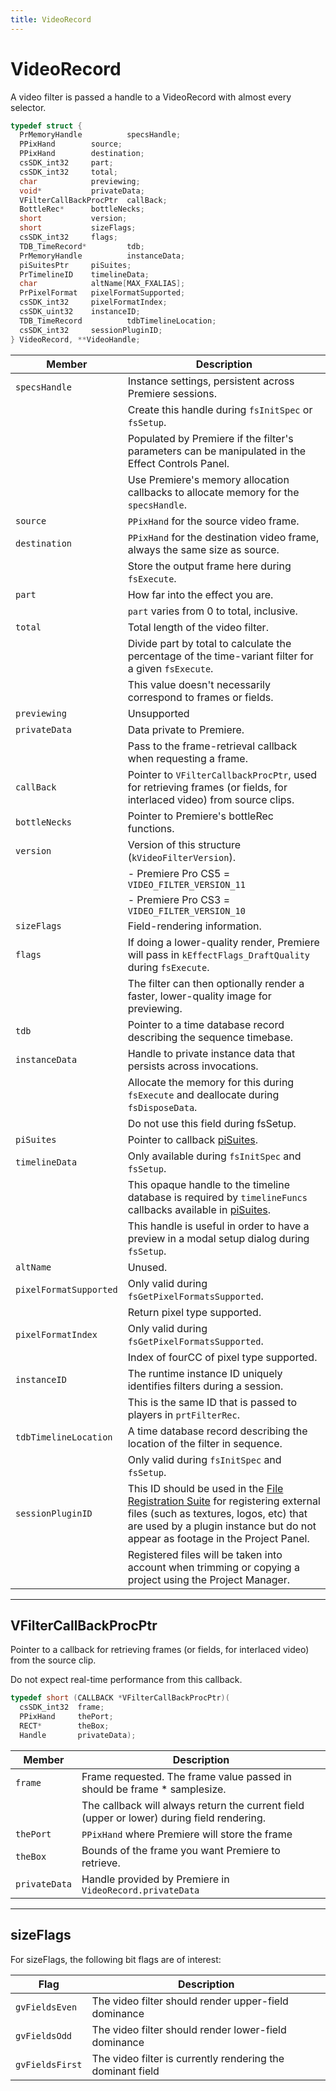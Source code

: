 ```yaml
---
title: VideoRecord
---
```

# VideoRecord

A video filter is passed a handle to a VideoRecord with almost every selector.

```cpp
typedef struct {
  PrMemoryHandle          specsHandle;
  PPixHand        source;
  PPixHand        destination;
  csSDK_int32     part;
  csSDK_int32     total;
  char            previewing;
  void*           privateData;
  VFilterCallBackProcPtr  callBack;
  BottleRec*      bottleNecks;
  short           version;
  short           sizeFlags;
  csSDK_int32     flags;
  TDB_TimeRecord*         tdb;
  PrMemoryHandle          instanceData;
  piSuitesPtr     piSuites;
  PrTimelineID    timelineData;
  char            altName[MAX_FXALIAS];
  PrPixelFormat   pixelFormatSupported;
  csSDK_int32     pixelFormatIndex;
  csSDK_uint32    instanceID;
  TDB_TimeRecord          tdbTimelineLocation;
  csSDK_int32     sessionPluginID;
} VideoRecord, **VideoHandle;
```

|         Member         |                  Description                  |
|------------------------|-----------------------------------------------------------------------------------------------------------------------------------------------------------------------------------------------------------------------------------------------------------------------|
| `specsHandle`          | Instance settings, persistent across Premiere sessions.                       |
|        | Create this handle during `fsInitSpec` or `fsSetup`.                  |
|        | Populated by Premiere if the filter's parameters can be manipulated in the Effect Controls Panel.               |
|        | Use Premiere's memory allocation callbacks to allocate memory for the `specsHandle`.                    |
| `source`       | `PPixHand` for the source video frame.                        |
| `destination`          | `PPixHand` for the destination video frame, always the same size as source.                     |
|        | Store the output frame here during `fsExecute`.                       |
| `part`         | How far into the effect you are.                    |
|        | `part` varies from 0 to total, inclusive.                     |
| `total`        | Total length of the video filter.                   |
|        | Divide part by total to calculate the percentage of the time-variant filter for a given `fsExecute`.                    |
|        | This value doesn't necessarily correspond to frames or fields.                |
| `previewing`   | Unsupported                         |
| `privateData`          | Data private to Premiere.                   |
|        | Pass to the frame-retrieval callback when requesting a frame.                 |
| `callBack`     | Pointer to `VFilterCallbackProcPtr`, used for retrieving frames (or fields, for interlaced video) from source clips.            |
| `bottleNecks`          | Pointer to Premiere's bottleRec functions.                    |
| `version`      | Version of this structure (`kVideoFilterVersion`).                    |
|        | - Premiere Pro CS5 = `VIDEO_FILTER_VERSION_11`                        |
|        | - Premiere Pro CS3 = `VIDEO_FILTER_VERSION_10`                        |
| `sizeFlags`    | Field-rendering information.                |
| `flags`        | If doing a lower-quality render, Premiere will pass in `kEffectFlags_DraftQuality` during `fsExecute`.                  |
|        | The filter can then optionally render a faster, lower-quality image for previewing.                     |
| `tdb`          | Pointer to a time database record describing the sequence timebase.                   |
| `instanceData`         | Handle to private instance data that persists across invocations.                     |
|        | Allocate the memory for this during `fsExecute` and deallocate during `fsDisposeData`.                  |
|        | Do not use this field during fsSetup.               |
| `piSuites`     | Pointer to callback [piSuites](../../universals/legacy-callback-suites#pisuites).             |
| `timelineData`         | Only available during `fsInitSpec` and `fsSetup`.                     |
|        | This opaque handle to the timeline database is required by `timelineFuncs` callbacks available in [piSuites](../../universals/legacy-callback-suites#pisuites).           |
|        | This handle is useful in order to have a preview in a modal setup dialog during `fsSetup`.            |
| `altName`      | Unused.                     |
| `pixelFormatSupported` | Only valid during `fsGetPixelFormatsSupported`.                       |
|        | Return pixel type supported.                |
| `pixelFormatIndex`     | Only valid during `fsGetPixelFormatsSupported`.                       |
|        | Index of fourCC of pixel type supported.                      |
| `instanceID`   | The runtime instance ID uniquely identifies filters during a session.                 |
|        | This is the same ID that is passed to players in `prtFilterRec`.              |
| `tdbTimelineLocation`  | A time database record describing the location of the filter in sequence.             |
|        | Only valid during `fsInitSpec` and `fsSetup`.               |
| `sessionPluginID`      | This ID should be used in the [File Registration Suite](../../universals/sweetpea-suites#file-registration-suite) for registering external files (such as textures, logos, etc) that are used by a plugin instance but do not appear as footage in the Project Panel. |
|        | Registered files will be taken into account when trimming or copying a project using the Project Manager.               |

---

## VFilterCallBackProcPtr

Pointer to a callback for retrieving frames (or fields, for interlaced video) from the source clip.

Do not expect real-time performance from this callback.

```cpp
typedef short (CALLBACK *VFilterCallBackProcPtr)(
  csSDK_int32  frame;
  PPixHand     thePort;
  RECT*        theBox;
  Handle       privateData);
```

|    Member     |      Description       |
|---------------|--------------------------------------------------------------------------------------------|
| `frame`       | Frame requested. The frame value passed in should be frame \* samplesize.          |
|       | The callback will always return the current field (upper or lower) during field rendering. |
| `thePort`     | `PPixHand` where Premiere will store the frame   |
| `theBox`      | Bounds of the frame you want Premiere to retrieve.       |
| `privateData` | Handle provided by Premiere in `VideoRecord.privateData`           |

---

## sizeFlags

For sizeFlags, the following bit flags are of interest:

|      Flag       |        Description         |
| --------------- | ---------------------------------------------------------- |
| `gvFieldsEven`  | The video filter should render upper-field dominance       |
| `gvFieldsOdd`   | The video filter should render lower-field dominance       |
| `gvFieldsFirst` | The video filter is currently rendering the dominant field |
